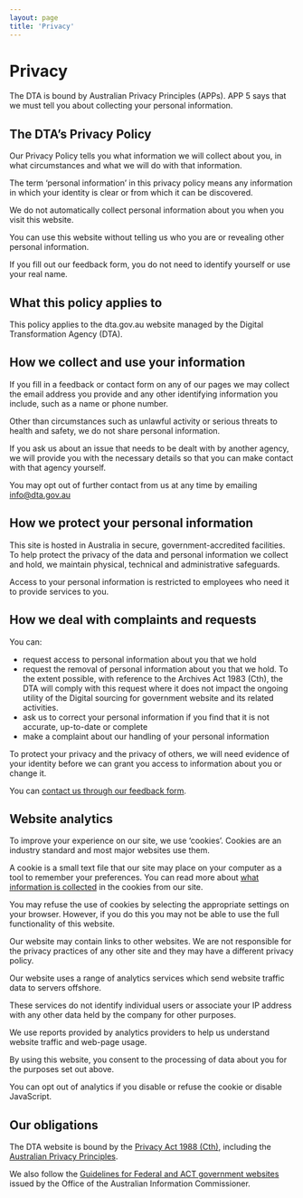 ```yaml
---
layout: page
title: 'Privacy'
---
```


# Privacy

The DTA is bound by Australian Privacy Principles (APPs). APP 5 says that we must tell you about collecting your personal information.

## The DTA’s Privacy Policy

Our Privacy Policy tells you what information we will collect about you, in what circumstances and what we will do with that information.

The term ‘personal information’ in this privacy policy means any information in which your identity is clear or from which it can be discovered.

We do not automatically collect personal information about you when you visit this website.

You can use this website without telling us who you are or revealing other personal information.

If you fill out our feedback form, you do not need to identify yourself or use your real name.

## What this policy applies to

This policy applies to the dta.gov.au website managed by the Digital Transformation Agency (DTA).

## How we collect and use your information

If you fill in a feedback or contact form on any of our pages we may collect the email address you provide and any other identifying information you include, such as a name or phone number.

Other than circumstances such as unlawful activity or serious threats to health and safety, we do not share personal information.

If you ask us about an issue that needs to be dealt with by another agency, we will provide you with the necessary details so that you can make contact with that agency yourself.

You may opt out of further contact from us at any time by emailing [info@dta.gov.au](mailto:info@dta.gov.au)

## How we protect your personal information

This site is hosted in Australia in secure, government-accredited facilities. To help protect the privacy of the data and personal information we collect and hold, we maintain physical, technical and administrative safeguards.

Access to your personal information is restricted to employees who need it to provide services to you.

## How we deal with complaints and requests

You can:

- request access to personal information about you that we hold
- request the removal of personal information about you that we hold. To the extent possible, with reference to the Archives Act 1983 (Cth), the DTA will comply with this request where it does not impact the ongoing utility of the Digital sourcing for government website and its related activities.
- ask us to correct your personal information if you find that it is not accurate, up-to-date or complete
- make a complaint about our handling of your personal information

To protect your privacy and the privacy of others, we will need evidence of your identity before we can grant you access to information about you or change it.

You can [contact us through our feedback form](#footer-feedback).

## Website analytics

To improve your experience on our site, we use ‘cookies’. Cookies are an industry standard and most major websites use them.

A cookie is a small text file that our site may place on your computer as a tool to remember your preferences. You can read more about <a href="https://www.dta.gov.au/node/174" target="_blank" rel="external noreferrer">what information is collected</a> in the cookies from our site.

You may refuse the use of cookies by selecting the appropriate settings on your browser. However, if you do this you may not be able to use the full functionality of this website.

Our website may contain links to other websites. We are not responsible for the privacy practices of any other site and they may have a different privacy policy.

Our website uses a range of analytics services which send website traffic data to servers offshore.

These services do not identify individual users or associate your IP address with any other data held by the company for other purposes.

We use reports provided by analytics providers to help us understand website traffic and web-page usage.

By using this website, you consent to the processing of data about you for the purposes set out above.

You can opt out of analytics if you disable or refuse the cookie or disable JavaScript.

## Our obligations

The DTA website is bound by the <a href="https://www.legislation.gov.au/Series/C2004A03712" target="_blank" rel="external noreferrer">Privacy Act 1988 (Cth)</a>, including the <a href="https://www.legislation.gov.au/Series/C2004A03712" target="_blank" rel="external noreferrer">Australian Privacy Principles</a>.

We also follow the <a href="https://www.oaic.gov.au/agencies-and-organisations/guides/" target="_blank" rel="external noreferrer">Guidelines for Federal and ACT government websites</a> issued by the Office of the Australian Information Commissioner.
